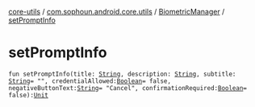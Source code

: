 [core-utils](../../index.md) / [com.sophoun.android.core.utils](../index.md) / [BiometricManager](index.md) / [setPromptInfo](./set-prompt-info.md)

# setPromptInfo

`fun setPromptInfo(title: `[`String`](https://kotlinlang.org/api/latest/jvm/stdlib/kotlin/-string/index.html)`, description: `[`String`](https://kotlinlang.org/api/latest/jvm/stdlib/kotlin/-string/index.html)`, subtitle: `[`String`](https://kotlinlang.org/api/latest/jvm/stdlib/kotlin/-string/index.html)` = "", credentialAllowed: `[`Boolean`](https://kotlinlang.org/api/latest/jvm/stdlib/kotlin/-boolean/index.html)` = false, negativeButtonText: `[`String`](https://kotlinlang.org/api/latest/jvm/stdlib/kotlin/-string/index.html)` = "Cancel", confirmationRequired: `[`Boolean`](https://kotlinlang.org/api/latest/jvm/stdlib/kotlin/-boolean/index.html)` = false): `[`Unit`](https://kotlinlang.org/api/latest/jvm/stdlib/kotlin/-unit/index.html)